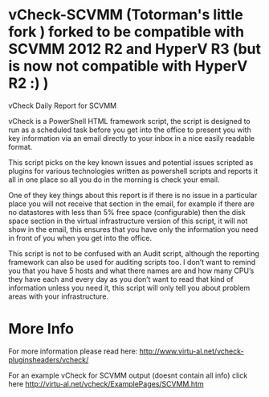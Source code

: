 vCheck-SCVMM (Totorman's little fork )
forked to be compatible with SCVMM 2012 R2 and HyperV R3
(but is now not compatible with HyperV R2 :) )
=======================================================================================================

vCheck Daily Report for SCVMM

vCheck is a PowerShell HTML framework script, the script is designed to run as a scheduled task before you get into the office to present you with key information via an email directly to your inbox in a nice easily readable format.

This script picks on the key known issues and potential issues scripted as plugins for various technologies written as powershell scripts and reports it all in one place so all you do in the morning is check your email.

One of they key things about this report is if there is no issue in a particular place you will not receive that section in the email, for example if there are no datastores with less than 5% free space (configurable) then the disk space section in the virtual infrastructure version of this script, it will not show in the email, this ensures that you have only the information you need in front of you when you get into the office.

This script is not to be confused with an Audit script, although the reporting framework can also be used for auditing scripts too.  I don’t want to remind you that you have 5 hosts and what there names are and how many CPU’s they have each and every day as you don’t want to read that kind of information unless you need it, this script will only tell you about problem areas with your infrastructure.

More Info
=========

For more information please read here: http://www.virtu-al.net/vcheck-pluginsheaders/vcheck/

For an example vCheck for SCVMM output (doesnt contain all info) click here http://virtu-al.net/vcheck/ExamplePages/SCVMM.htm
